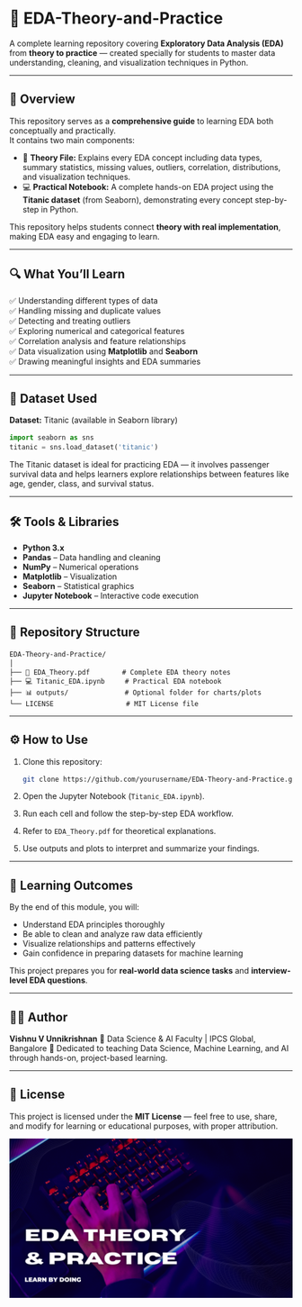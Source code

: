 # 🧠 EDA-Theory-and-Practice  

A complete learning repository covering **Exploratory Data Analysis (EDA)** from **theory to practice** — created specially for students to master data understanding, cleaning, and visualization techniques in Python.

---

## 📘 Overview  

This repository serves as a **comprehensive guide** to learning EDA both conceptually and practically.  
It contains two main components:  

- 🧾 **Theory File:** Explains every EDA concept including data types, summary statistics, missing values, outliers, correlation, distributions, and visualization techniques.  
- 💻 **Practical Notebook:** A complete hands-on EDA project using the **Titanic dataset** (from Seaborn), demonstrating every concept step-by-step in Python.

This repository helps students connect **theory with real implementation**, making EDA easy and engaging to learn.

---

## 🔍 What You’ll Learn

✅ Understanding different types of data  
✅ Handling missing and duplicate values  
✅ Detecting and treating outliers  
✅ Exploring numerical and categorical features  
✅ Correlation analysis and feature relationships  
✅ Data visualization using **Matplotlib** and **Seaborn**  
✅ Drawing meaningful insights and EDA summaries  

---

## 🧩 Dataset Used  

**Dataset:** Titanic (available in Seaborn library)  

```python
import seaborn as sns  
titanic = sns.load_dataset('titanic')
````

The Titanic dataset is ideal for practicing EDA — it involves passenger survival data and helps learners explore relationships between features like age, gender, class, and survival status.

---

## 🛠️ Tools & Libraries

* **Python 3.x**
* **Pandas** – Data handling and cleaning
* **NumPy** – Numerical operations
* **Matplotlib** – Visualization
* **Seaborn** – Statistical graphics
* **Jupyter Notebook** – Interactive code execution

---

## 📂 Repository Structure

```
EDA-Theory-and-Practice/
│
├── 📘 EDA_Theory.pdf        # Complete EDA theory notes
├── 💻 Titanic_EDA.ipynb     # Practical EDA notebook
├── 📊 outputs/              # Optional folder for charts/plots
└── LICENSE                  # MIT License file
```

---

## ⚙️ How to Use

1. Clone this repository:

   ```bash
   git clone https://github.com/yourusername/EDA-Theory-and-Practice.git
   ```
2. Open the Jupyter Notebook (`Titanic_EDA.ipynb`).
3. Run each cell and follow the step-by-step EDA workflow.
4. Refer to `EDA_Theory.pdf` for theoretical explanations.
5. Use outputs and plots to interpret and summarize your findings.

---

## 🎯 Learning Outcomes

By the end of this module, you will:

* Understand EDA principles thoroughly
* Be able to clean and analyze raw data efficiently
* Visualize relationships and patterns effectively
* Gain confidence in preparing datasets for machine learning

This project prepares you for **real-world data science tasks** and **interview-level EDA questions**.

---

## 🧑‍🏫 Author

**Vishnu V Unnikrishnan**
📍 Data Science & AI Faculty | IPCS Global, Bangalore
💬 Dedicated to teaching Data Science, Machine Learning, and AI through hands-on, project-based learning.

---

## 🪪 License

This project is licensed under the **MIT License** — feel free to use, share, and modify for learning or educational purposes, with proper attribution.

![Exploratory-Data-Analysis-Tutorial](assests/Eda_Banner.png)
